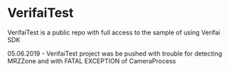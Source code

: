 # VerifaiTest
VerifaiTest is a public repo with full access to the sample of using Verifai SDK

05.06.2019 - VerifaiTest project was be pushed with trouble for detecting MRZZone and with FATAL EXCEPTION of CameraProcess
